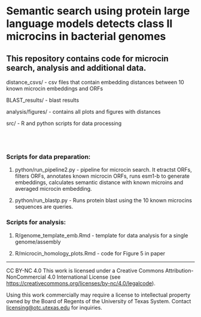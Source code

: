 # Semantic search using protein large language models detects class II microcins in bacterial genomes
## This repository contains code for microcin search, analysis and additional data.

distance_csvs/ - csv files that contain embedding distances between 10 known microcin embeddings and ORFs

BLAST_results/ - blast results

analysis/figures/ - contains all plots and figures with distances

src/ - R and python scripts for data processing

<br />
<br />

### Scripts for data preparation:

1) python/run_pipeline2.py - pipeline for microcin search. It etractst ORFs, filters ORFs, annotates known microcin ORFs, runs esm1-b to generate embeddings, calculates semantic distance with known microins and averaged microcin embedding. 

2) python/run_blastp.py - Runs protein blast using the 10 known microcins sequences are queries.


### Scripts for analysis:

1) R/genome_template_emb.Rmd - template for data analysis for a single genome/assembly

2) R/microcin_homology_plots.Rmd - code for Figure 5 in paper


---

CC BY-NC 4.0 This work is licensed under a Creative Commons Attribution-NonCommercial 4.0 International License (see https://creativecommons.org/licenses/by-nc/4.0/legalcode).

Using this work commercially may require a license to intellectual property owned by the Board of Regents of the University of Texas System. Contact licensing@otc.utexas.edu for inquiries.
